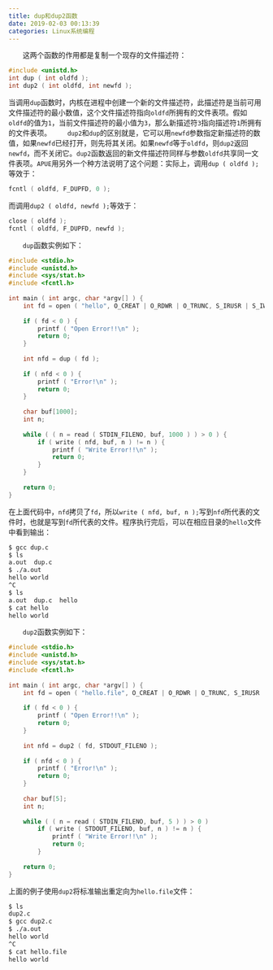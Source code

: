 ```yaml
---
title: dup和dup2函数
date: 2019-02-03 00:13:39
categories: Linux系统编程
---
```

&emsp;&emsp;这两个函数的作用都是复制一个现存的文件描述符：

``` cpp
#include <unistd.h>
int dup ( int oldfd );
int dup2 ( int oldfd, int newfd );
```

当调用`dup`函数时，内核在进程中创建一个新的文件描述符，此描述符是当前可用文件描述符的最小数值，这个文件描述符指向`oldfd`所拥有的文件表项。假如`oldfd`的值为`1`，当前文件描述符的最小值为`3`，那么新描述符`3`指向描述符`1`所拥有的文件表项。
&emsp;&emsp;`dup2`和`dup`的区别就是，它可以用`newfd`参数指定新描述符的数值，如果`newfd`已经打开，则先将其关闭。如果`newfd`等于`oldfd`，则`dup2`返回`newfd`，而不关闭它。`dup2`函数返回的新文件描述符同样与参数`oldfd`共享同一文件表项。`APUE`用另外一个种方法说明了这个问题：实际上，调用`dup ( oldfd );`等效于：

``` cpp
fcntl ( oldfd, F_DUPFD, 0 );
```

而调用`dup2 ( oldfd, newfd );`等效于：

``` cpp
close ( oldfd );
fcntl ( oldfd, F_DUPFD, newfd );
```

&emsp;&emsp;`dup`函数实例如下：

``` cpp
#include <stdio.h>
#include <unistd.h>
#include <sys/stat.h>
#include <fcntl.h>
​
int main ( int argc, char *argv[] ) {
    int fd = open ( "hello", O_CREAT | O_RDWR | O_TRUNC, S_IRUSR | S_IWUSR );
​
    if ( fd < 0 ) {
        printf ( "Open Error!!\n" );
        return 0;
    }
​
    int nfd = dup ( fd );
​
    if ( nfd < 0 ) {
        printf ( "Error!\n" );
        return 0;
    }
​
    char buf[1000];
    int n;
​
    while ( ( n = read ( STDIN_FILENO, buf, 1000 ) ) > 0 ) {
        if ( write ( nfd, buf, n ) != n ) {
            printf ( "Write Error!!\n" );
            return 0;
        }
    }
​
    return 0;
}
```

在上面代码中，`nfd`拷贝了`fd`，所以`write ( nfd, buf, n );`写到`nfd`所代表的文件时，也就是写到`fd`所代表的文件。程序执行完后，可以在相应目录的`hello`文件中看到输出：

``` bash
$ gcc dup.c
$ ls
a.out  dup.c
$ ./a.out
hello world
^C
$ ls
a.out  dup.c  hello
$ cat hello
hello world
```

&emsp;&emsp;`dup2`函数实例如下：

``` cpp
#include <stdio.h>
#include <unistd.h>
#include <sys/stat.h>
#include <fcntl.h>
​
int main ( int argc, char *argv[] ) {
    int fd = open ( "hello.file", O_CREAT | O_RDWR | O_TRUNC, S_IRUSR | S_IWUSR );
​
    if ( fd < 0 ) {
        printf ( "Open Error!!\n" );
        return 0;
    }
​
    int nfd = dup2 ( fd, STDOUT_FILENO );
​
    if ( nfd < 0 ) {
        printf ( "Error!\n" );
        return 0;
    }
​
    char buf[5];
    int n;
​
    while ( ( n = read ( STDIN_FILENO, buf, 5 ) ) > 0 )
        if ( write ( STDOUT_FILENO, buf, n ) != n ) {
            printf ( "Write Error!!\n" );
            return 0;
        }
​
    return 0;
}
```

上面的例子使用`dup2`将标准输出重定向为`hello.file`文件：

``` bash
$ ls
dup2.c
$ gcc dup2.c
$ ./a.out
hello world
^C
$ cat hello.file
hello world
```